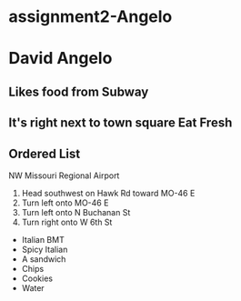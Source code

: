 # assignment2-Angelo
# David Angelo
## Likes food from Subway
It's right next to town square **Eat Fresh**
---
## Ordered List
NW Missouri Regional Airport
1. Head southwest on Hawk Rd toward MO-46 E
2. Turn left onto MO-46 E
3. Turn left onto N Buchanan St
4. Turn right onto W 6th St

* Italian BMT
* Spicy Italian
* A sandwich
* Chips
* Cookies
* Water